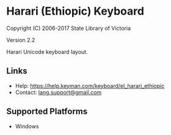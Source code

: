 Harari (Ethiopic) Keyboard
=====================

Copyright (C) 2006-2017 State Library of Victoria

Version 2.2

Harari Unicode keyboard layout.

Links
-----

 * Help:     https://help.keyman.com/keyboard/el_harari_ethiopic
 * Contact:  lang.support@gmail.com

Supported Platforms
-------------------
 * Windows
 